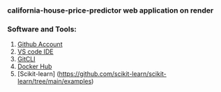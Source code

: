 ### california-house-price-predictor web application on render

### Software and Tools:
1. [Github Account](https://github.com)
2. [VS code IDE](https://code.visualstudio.com)
3. [GitCLI](https://git-scm.com/docs/gitcli)
4. [Docker Hub](https://hub.docker.com)
5. [Scikit-learn] (https://github.com/scikit-learn/scikit-learn/tree/main/examples)
